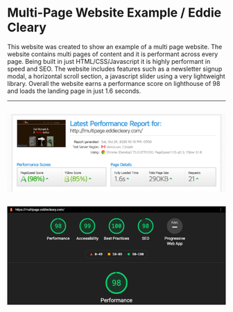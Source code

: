 # Multi-Page Website Example / Eddie Cleary

This website was created to show an example of a multi page website. The website contains multi pages of content and it is performant across every page. Being built in just HTML/CSS/Javascript it is highly performant in speed and SEO. The website includes features such as a newsletter signup modal, a horizontal scroll section, a javascript slider using a very lightweight library. Overall the website earns a performance score on lighthouse of 98 and loads the landing page in just 1.6 seconds.

---
![gtmetrix](/images/multipage-gtmetrix.png)
---
![gtmetrix](/images/multipage-lighthouse.png)
---